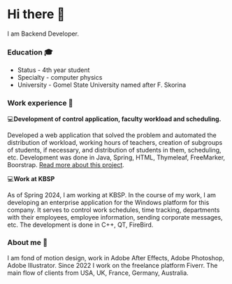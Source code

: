 # Hi there 👋

I am Backend Developer.

### Education :mortar_board:
- Status - 4th year student
- Specialty - computer physics  
- University - Gomel State University named after F. Skorina


### Work experience :briefcase:

:computer:****Development of control application, faculty workload and scheduling.****  

Developed a web application that solved the problem and automated the distribution of workload, working hours of teachers, creation of subgroups of students, if necessary, and distribution of students in them, scheduling, etc. Development was done in Java, Spring, HTML, Thymeleaf, FreeMarker, Boorstrap.
[Read more about this project](https://github.com/EzerskiyK/workLoad).

:computer:****Work at KBSP****

As of Spring 2024, I am working at KBSP. In the course of my work, I am developing an enterprise application for the Windows platform for this company. It serves to control work schedules, time tracking, departments with their employees, employee information, sending corporate messages, etc. The development is done in C++, QT, FireBird. 

### About me :movie_camera:
I am fond of motion design, work in Adobe After Effects, Adobe Photoshop, Adobe Illustrator.
Since 2022 I work on the freelance platform Fiverr.
The main flow of clients from USA, UK, France, Germany, Australia.

<!--
**EzerskiyK/EzerskiyK** is a ✨ _special_ ✨ repository because its `README.md` (this file) appears on your GitHub profile.

Here are some ideas to get you started:

- 🔭 I’m currently working on ...
- 🌱 I’m currently learning ...
- 👯 I’m looking to collaborate on ...
- 🤔 I’m looking for help with ...
- 💬 Ask me about ...
- 📫 How to reach me: ...
- 😄 Pronouns: ...
- ⚡ Fun fact: ...
-->
